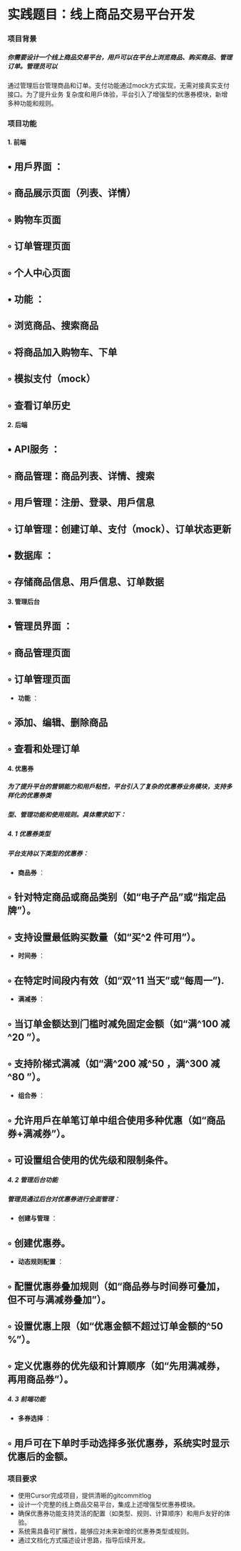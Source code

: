 # 实践题目：线上商品交易平台开发

### 项目背景

##### 你需要设计一个线上商品交易平台，用戶可以在平台上浏览商品、购买商品、管理订单。管理员可以

通过管理后台管理商品和订单。支付功能通过mock方式实现，无需对接真实支付接口。为了提升业务
复杂度和用戶体验，平台引入了增强型的优惠券模块，新增多种功能和规则。

### 项目功能

#### 1. 前端

## • 用戶界面 ：

## ◦ 商品展示⻚面（列表、详情）

## ◦ 购物⻋⻚面

## ◦ 订单管理⻚面

## ◦ 个人中心⻚面

## • 功能 ：

## ◦ 浏览商品、搜索商品

## ◦ 将商品加入购物⻋、下单

## ◦ 模拟支付（mock）

## ◦ 查看订单历史

#### 2. 后端

## • API服务 ：

## ◦ 商品管理：商品列表、详情、搜索

## ◦ 用戶管理：注册、登录、用戶信息

## ◦ 订单管理：创建订单、支付（mock）、订单状态更新

## • 数据库 ：

## ◦ 存储商品信息、用戶信息、订单数据

#### 3. 管理后台

## • 管理员界面 ：

## ◦ 商品管理⻚面

## ◦ 订单管理⻚面

- **功能** ：

## ◦ 添加、编辑、删除商品

## ◦ 查看和处理订单

#### 4. 优惠券

##### 为了提升平台的营销能力和用戶粘性，平台引入了复杂的优惠券业务模块，支持多样化的优惠券类

##### 型、管理功能和使用规则。具体需求如下：

##### 4. 1 优惠券类型

##### 平台支持以下类型的优惠券：

- **商品券** ：

## ◦ 针对特定商品或商品类别（如“电子产品”或“指定品牌”）。

## ◦ 支持设置最低购买数量（如“买^2 件可用”）。

- **时间券** ：

## ◦ 在特定时间段内有效（如“双^11 当天”或“每周一”).

- **满减券** ：

## ◦ 当订单金额达到⻔槛时减免固定金额（如“满^100 减^20 ”）。

## ◦ 支持阶梯式满减（如“满^200 减^50 ，满^300 减^80 ”）。

- **组合券** ：

## ◦ 允许用戶在单笔订单中组合使用多种优惠（如“商品券+满减券”）。

## ◦ 可设置组合使用的优先级和限制条件。

##### 4. 2 管理后台功能

##### 管理员通过后台对优惠券进行全面管理：

- **创建与管理** ：

## ◦ 创建优惠券。

- **动态规则配置** ：

## ◦ 配置优惠券叠加规则（如“商品券与时间券可叠加，但不可与满减券叠加”）。

## ◦ 设置优惠上限（如“优惠金额不超过订单金额的^50 %”）。

## ◦ 定义优惠券的优先级和计算顺序（如“先用满减券，再用商品券”）。

##### 4. 3 前端功能

- **多券选择** ：

## ◦ 用戶可在下单时手动选择多张优惠券，系统实时显示优惠后的金额。

### 项目要求

- 使用Cursor完成项目，提供清晰的gitcommitlog
- 设计一个完整的线上商品交易平台，集成上述增强型优惠券模块。
- 确保优惠券功能支持灵活的配置（如类型、规则、计算顺序）和用戶友好的体验。
- 系统需具备可扩展性，能够应对未来新增的优惠券类型或规则。
- 通过文档化方式描述设计思路，指导后续开发。
